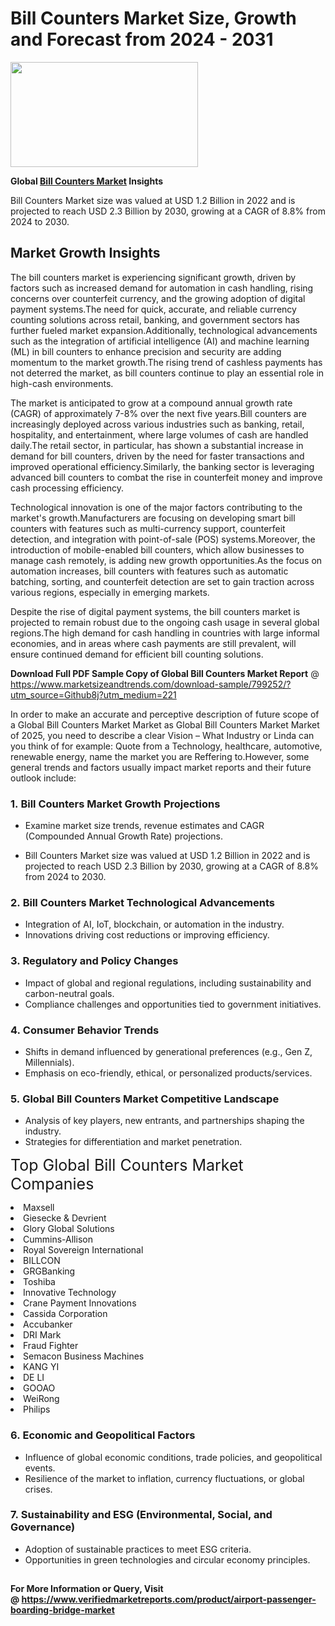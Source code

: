 <H1>Bill Counters Market Size, Growth and Forecast from 2024 - 2031</H1><img class="aligncenter size-medium wp-image-584254" src="https://thirdeyenews.in/wp-content/uploads/2024/09/Global-Market-Research-300x168.jpeg" alt="" width="300" height="168" /><p><strong>Global&nbsp;<a href="https://www.marketsizeandtrends.com/download-sample/799252/?utm_source=Github8j?utm_medium=221">Bill Counters Market</a> Insights</strong></p><p>Bill Counters Market size was valued at USD 1.2 Billion in 2022 and is projected to reach USD 2.3 Billion by 2030, growing at a CAGR of 8.8% from 2024 to 2030.</p><p><h2>Market Growth Insights</h2> <p>The bill counters market is experiencing significant growth, driven by factors such as increased demand for automation in cash handling, rising concerns over counterfeit currency, and the growing adoption of digital payment systems.The need for quick, accurate, and reliable currency counting solutions across retail, banking, and government sectors has further fueled market expansion.Additionally, technological advancements such as the integration of artificial intelligence (AI) and machine learning (ML) in bill counters to enhance precision and security are adding momentum to the market growth.The rising trend of cashless payments has not deterred the market, as bill counters continue to play an essential role in high-cash environments.</p> <p>The market is anticipated to grow at a compound annual growth rate (CAGR) of approximately 7-8% over the next five years.Bill counters are increasingly deployed across various industries such as banking, retail, hospitality, and entertainment, where large volumes of cash are handled daily.The retail sector, in particular, has shown a substantial increase in demand for bill counters, driven by the need for faster transactions and improved operational efficiency.Similarly, the banking sector is leveraging advanced bill counters to combat the rise in counterfeit money and improve cash processing efficiency.</p> <p>Technological innovation is one of the major factors contributing to the market's growth.Manufacturers are focusing on developing smart bill counters with features such as multi-currency support, counterfeit detection, and integration with point-of-sale (POS) systems.Moreover, the introduction of mobile-enabled bill counters, which allow businesses to manage cash remotely, is adding new growth opportunities.As the focus on automation increases, bill counters with features such as automatic batching, sorting, and counterfeit detection are set to gain traction across various regions, especially in emerging markets.</p> <p>Despite the rise of digital payment systems, the bill counters market is projected to remain robust due to the ongoing cash usage in several global regions.The high demand for cash handling in countries with large informal economies, and in areas where cash payments are still prevalent, will ensure continued demand for efficient bill counting solutions.</p> <p><span class=""><strong>Download Full PDF Sample Copy of Global Bill Counters Market Report</strong> @ <a href="https://www.marketsizeandtrends.com/download-sample/799252/?utm_source=Github8j?utm_medium=221" target="_blank">https://www.marketsizeandtrends.com/download-sample/799252/?utm_source=Github8j?utm_medium=221</a></span></p><p>In order to make an accurate and perceptive description of future scope of a Global&nbsp;Bill Counters Market Market as Global&nbsp;Bill Counters Market Market of 2025, you need to describe a clear Vision &ndash; What Industry or Linda can you think of for example: Quote from a Technology, healthcare, automotive, renewable energy, name the market you are Reffering to.However, some general trends and factors usually impact market reports and their future outlook include:</p><h3>1.&nbsp;<strong>Bill Counters Market Growth Projections</strong></h3><ul><li>Examine market size trends, revenue estimates and CAGR (Compounded Annual Growth Rate) projections.</li><li><p>Bill Counters Market size was valued at USD 1.2 Billion in 2022 and is projected to reach USD 2.3 Billion by 2030, growing at a CAGR of 8.8% from 2024 to 2030.</p></li></ul><h3>2.&nbsp;<strong>Bill Counters Market Technological Advancements</strong></h3><ul><li>Integration of AI, IoT, blockchain, or automation in the industry.</li><li>Innovations driving cost reductions or improving efficiency.</li></ul><h3>3.&nbsp;<strong>Regulatory and Policy Changes</strong></h3><ul><li>Impact of global and regional regulations, including sustainability and carbon-neutral goals.</li><li>Compliance challenges and opportunities tied to government initiatives.</li></ul><h3>4.&nbsp;<strong>Consumer Behavior Trends</strong></h3><ul><li>Shifts in demand influenced by generational preferences (e.g., Gen Z, Millennials).</li><li>Emphasis on eco-friendly, ethical, or personalized products/services.</li></ul><h3>5.&nbsp;<strong>Global Bill Counters Market Competitive Landscape</strong></h3><ul><li>Analysis of key players, new entrants, and partnerships shaping the industry.</li><li>Strategies for differentiation and market penetration.</li></ul><p data-pm-slice="1 1 []"><span style="color: inherit; font-family: inherit; font-size: 25px;">Top Global Bill Counters Market Companies</span></p><div class="" data-test-id=""><p><li>Maxsell</li><li> Giesecke & Devrient</li><li> Glory Global Solutions</li><li> Cummins-Allison</li><li> Royal Sovereign International</li><li> BILLCON</li><li> GRGBanking</li><li> Toshiba</li><li> Innovative Technology</li><li> Crane Payment Innovations</li><li> Cassida Corporation</li><li> Accubanker</li><li> DRI Mark</li><li> Fraud Fighter</li><li> Semacon Business Machines</li><li> KANG YI</li><li> DE LI</li><li> GOOAO</li><li> WeiRong</li><li> Philips</li></p></div><h3>6.&nbsp;<strong>Economic and Geopolitical Factors</strong></h3><ul><li>Influence of global economic conditions, trade policies, and geopolitical events.</li><li>Resilience of the market to inflation, currency fluctuations, or global crises.</li></ul><h3>7.&nbsp;<strong>Sustainability and ESG (Environmental, Social, and Governance)</strong></h3><ul><li>Adoption of sustainable practices to meet ESG criteria.</li><li>Opportunities in green technologies and circular economy principles.</li></ul><h2><strong style="font-size: 14px;">For More Information or Query, Visit @&nbsp;</strong><a style="background-color: #ffffff; font-size: 14px;" href="https://www.marketsizeandtrends.com/report/bill-counters-market/" target="_blank">https://www.verifiedmarketreports.com/product/airport-passenger-boarding-bridge-market</a></h2>